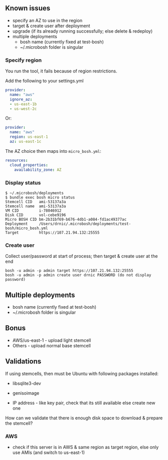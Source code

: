 ## Known issues

* specify an AZ to use in the region
* target & create user after deployment
* upgrade (if its already running successfully; else delete & redeploy)
* multiple deployments
  * bosh name (currently fixed at test-bosh)
  * ~/.microbosh folder is singular


### Specify region

You run the tool, it fails because of region restrictions.

Add the following to your settings.yml

``` yaml
provider:
  name: "aws"
  ignore_az:
  - us-east-1b
  - us-west-2c
```

Or:

``` yaml
provider:
  name: "aws"
  region: us-east-1
  az: us-east-1c
```

The AZ choice then maps into `micro_bosh.yml`:

``` yaml
resources:
  cloud_properties:
    availability_zone: AZ
```

### Display status

```
$ ~/.microbosh/deployments 
$ bundle exec bosh micro status
Stemcell CID   ami-53137a3a
Stemcell name  ami-53137a3a
VM CID         i-78046912
Disk CID       vol-cebe9196
Micro BOSH CID bm-2b31bf69-b676-4db1-a084-fd1ac49377ac
Deployment     /Users/drnic/.microbosh/deployments/test-bosh/micro_bosh.yml
Target         https://107.21.94.132:25555
```
### Create user

Collect user/password at start of process; then target & create user at the end

```
bosh -u admin -p admin target https://107.21.94.132:25555
bosh -u admin -p admin create user drnic PASSWORD (do not display password)
```

## Multiple deployments

* bosh name (currently fixed at test-bosh)
* ~/.microbosh folder is singular

## Bonus

* AWS/us-east-1 - upload light stemcell
* Others - upload normal base stemcell

## Validations

If using stemcells, then must be Ubuntu with following packages installed:

* libsqlite3-dev
* genisoimage

* IP address - like key pair, check that its still available else create new one

How can we validate that there is enough disk space to download & prepare the stemcell?

### AWS

* check if this server is in AWS & same region as target region, else only use AMIs (and switch to us-east-1)

